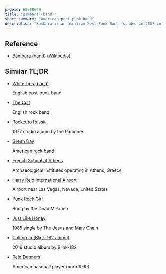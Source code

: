 ```yaml
---
pageid: 60008699
title: "Bambara (band)"
short_summary: "American post-punk band"
description: "Bambara is an american Post-Punk Band founded in 2007 in Athens Georgia and now based in brooklyn new York. The Trio consists of Twin Brothers reid Bateh and Blaze Bateh and William Brookshire."
---
```


## Reference

- [Bambara (band) (Wikipedia)](https://en.wikipedia.org/?curid=60008699)

## Similar TL;DR

- [White Lies (band)](/tldr/en/white-lies-band)

  English post-punk band

- [The Cult](/tldr/en/the-cult)

  English rock band

- [Rocket to Russia](/tldr/en/rocket-to-russia)

  1977 studio album by the Ramones

- [Green Day](/tldr/en/green-day)

  American rock band

- [French School at Athens](/tldr/en/french-school-at-athens)

  Archaeological institutes operating in Athens, Greece

- [Harry Reid International Airport](/tldr/en/harry-reid-international-airport)

  Airport near Las Vegas, Nevada, United States

- [Punk Rock Girl](/tldr/en/punk-rock-girl)

  Song by the Dead Milkmen

- [Just Like Honey](/tldr/en/just-like-honey)

  1985 single by The Jesus and Mary Chain

- [California (Blink-182 album)](/tldr/en/california-blink-182-album)

  2016 studio album by Blink-182

- [Reid Detmers](/tldr/en/reid-detmers)

  American baseball player (born 1999)
